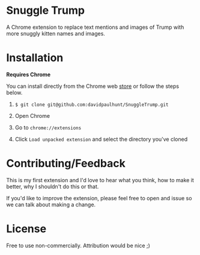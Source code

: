 # Snuggle Trump

A Chrome extension to replace text mentions and images of Trump with more snuggly kitten names and images.

# Installation
**Requires Chrome**

You can install directly from the Chrome web [store](https://chrome.google.com/webstore/detail/snuggly-trump/jpdmocdlfmkkjlfbjlondeiofjieohem) or follow the steps below.

1. `$ git clone git@github.com:davidpaulhunt/SnuggleTrump.git`

2. Open Chrome

3. Go to `chrome://extensions`

4. Click `Load unpacked extension` and select the directory you've cloned

# Contributing/Feedback

This is my first extension and I'd love to hear what you think, how to make it better, why I shouldn't do this or that.

If you'd like to improve the extension, please feel free to open and issue so we can talk about making a change.

# License

Free to use non-commercially. Attribution would be nice ;)
